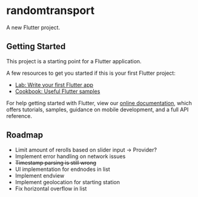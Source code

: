 # randomtransport

A new Flutter project.

## Getting Started

This project is a starting point for a Flutter application.

A few resources to get you started if this is your first Flutter project:

- [Lab: Write your first Flutter app](https://flutter.dev/docs/get-started/codelab)
- [Cookbook: Useful Flutter samples](https://flutter.dev/docs/cookbook)

For help getting started with Flutter, view our
[online documentation](https://flutter.dev/docs), which offers tutorials,
samples, guidance on mobile development, and a full API reference.

## Roadmap
- Limit amount of rerolls based on slider input -> Provider?
- Implement error handling on network issues
- ~~Timestamp parsing is still wrong~~
- UI implementation for endnodes in list
- Implement endview
- Implement geolocation for starting station
- Fix horizontal overflow in list